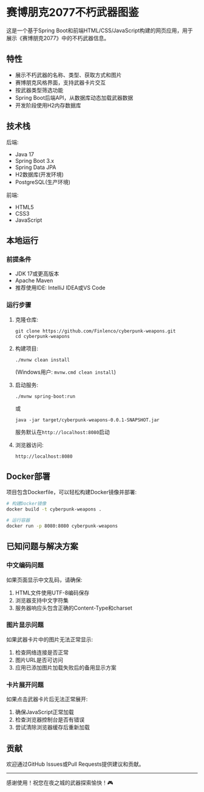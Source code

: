 # 赛博朋克2077不朽武器图鉴

这是一个基于Spring Boot和前端HTML/CSS/JavaScript构建的网页应用，用于展示《赛博朋克2077》中的不朽武器信息。

## 特性

- 展示不朽武器的名称、类型、获取方式和图片
- 赛博朋克风格界面，支持武器卡片交互
- 按武器类型筛选功能
- Spring Boot后端API，从数据库动态加载武器数据
- 开发阶段使用H2内存数据库

## 技术栈

后端:

- Java 17
- Spring Boot 3.x
- Spring Data JPA
- H2数据库(开发环境)
- PostgreSQL(生产环境)

前端:

- HTML5
- CSS3
- JavaScript

## 本地运行

### 前提条件

- JDK 17或更高版本
- Apache Maven
- 推荐使用IDE: IntelliJ IDEA或VS Code

### 运行步骤

1. 克隆仓库:

   ```
   git clone https://github.com/Finlenco/cyberpunk-weapons.git
   cd cyberpunk-weapons
   ```

2. 构建项目:

   ```
   ./mvnw clean install
   ```

   (Windows用户: `mvnw.cmd clean install`)

3. 启动服务:

   ```
   ./mvnw spring-boot:run
   ```

   或

   ```
   java -jar target/cyberpunk-weapons-0.0.1-SNAPSHOT.jar
   ```

   服务默认在`http://localhost:8080`启动

4. 浏览器访问:

   ```
   http://localhost:8080
   ```

## Docker部署

项目包含Dockerfile，可以轻松构建Docker镜像并部署:

```bash
# 构建Docker镜像
docker build -t cyberpunk-weapons .

# 运行容器
docker run -p 8080:8080 cyberpunk-weapons
```

## 已知问题与解决方案

### 中文编码问题

如果页面显示中文乱码，请确保:

1. HTML文件使用UTF-8编码保存
2. 浏览器支持中文字符集
3. 服务器响应头包含正确的Content-Type和charset

### 图片显示问题

如果武器卡片中的图片无法正常显示:

1. 检查网络连接是否正常
2. 图片URL是否可访问
3. 应用已添加图片加载失败后的备用显示方案

### 卡片展开问题

如果点击武器卡片后无法正常展开:

1. 确保JavaScript正常加载
2. 检查浏览器控制台是否有错误
3. 尝试清除浏览器缓存后重新加载

## 贡献

欢迎通过GitHub Issues或Pull Requests提供建议和贡献。

---

感谢使用！祝您在夜之城的武器探索愉快！🎮
